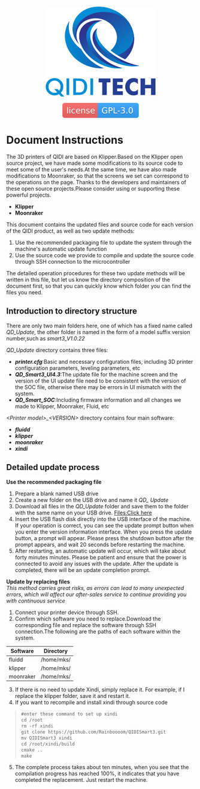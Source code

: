 <p align="center"><img src="https://github.com/Rainboooom/test/blob/main/QIDI.png" height="240" alt="QIDI's logo" /></p>
<p align="center"><a href="/LICENSE"><img alt="GPL-V3.0 License" src="https://github.com/Rainboooom/test/blob/main/qidi.svg"></a></p>

# Document Instructions
The 3D printers of QIDI are based on Klipper.Based on the Klipper open source project, we have made some modifications to its source code to meet some of the user's needs.At the same time, we have also made modifications to Moonraker, so that the screens we set can correspond to the operations on the page.
Thanks to the developers and maintainers of these open source projects.Please consider using or supporting these powerful projects.
- **Klipper**
- **Moonraker**

This document contains the updated files and source code for each version of the QIDI product, as well as two update methods:

1. Use the recommended packaging file to update the system through the machine's automatic update function  
2. Use the source code we provide to compile and update the source code through SSH connection to the microcontroller  

The detailed operation procedures for these two update methods will be written in this file, but let us know the directory composition of the document first, so that you can quickly know which folder you can find the files you need.

## Introduction to directory structure

There are only two main folders here, one of which has a fixed name called *QD_Update*, the other folder is named in the form of a model suffix version number,such as *smart3_V1.0.22*

*QD_Update* directory contains three files:
- ***printer.cfg***:Basic and necessary configuration files, including 3D printer configuration parameters, leveling parameters, etc
- ***QD_Smart3_UI4.3***:The update file for the machine screen and the version of the UI update file need to be consistent with the version of the SOC file, otherwise there may be errors in UI mismatch with the system.
- ***QD_Smart_SOC***:Including firmware information and all changes we made to Klipper, Moonraker, Fluid, etc

*\<Printer model\>_\<VERSION\>* directory contains four main software:
- ***fluidd***
- ***klipper***
- ***moonraker***
- ***xindi***

## Detailed update process
**Use the recommended packaging file**
1. Prepare a blank named USB drive
2. Create a new folder on the USB drive and name it *QD_ Update*
3. Download all files in the *QD_Update* folder and save them to the folder with the same name on your USB drive. <a href="https://github.com/QIDITECH/QIDI_SMART3/tree/main/QD_Update"  download="QIDI.zip">Files:Click here</a>
4. Insert the USB flash disk directly into the USB interface of the machine. If your operation is correct, you can see the update prompt button when you enter the version information interface. When you press the update button, a prompt will appear. Please press the shutdown button after the prompt appears, and wait 20 seconds before restarting the machine.
5. After restarting, an automatic update will occur, which will take about forty minutes minutes. Please be patient and ensure that the power is connected to avoid any issues with the update. After the update is completed, there will be an update completion prompt.

**Update by replacing files**</br>
*This method carries great risks, as errors can lead to many unexpected errors, which will affect our after-sales service to continue providing you with continuous service*</br>
1. Connect your printer device through SSH.
2. Confirm which software you need to replace.Download the corresponding file and replace the software through SSH connection.The following are the paths of each software within the system.
  
  Software|Directory
  ---|---
  fluidd|/home/mks/
  klipper|/home/mks/
  moonraker|/home/mks/
  
3. If there is no need to update Xindi, simply replace it. For example, if I replace the klipper folder, save it and restart it.
4. If you want to recompile and install xindi through source code
> ```shell
> #enter these command to set up xindi
> cd /root
> rm -rf xindi
> git clone https://github.com/Rainboooom/QIDISmart3.git
> mv QIDISmart3 xindi
> cd /root/xindi/build
> cmake ..
> make
> ```
5. The complete process takes about ten minutes, when you see that the compilation progress has reached 100%, it indicates that you have completed the replacement. Just restart the machine.











  
